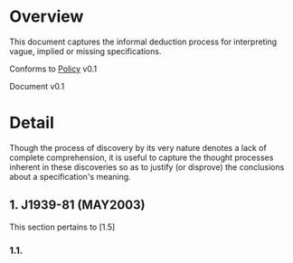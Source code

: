 # Overview

This document captures the informal deduction process for interpreting vague, implied or missing specifications.

Conforms to [Policy](Policy.md) v0.1

Document v0.1

# Detail

Though the process of discovery by its very nature denotes a lack of complete comprehension, it is useful to capture the thought processes inherent in these discoveries so as to justify (or disprove) the conclusions about a specification's meaning.

## 1. J1939-81 (MAY2003)

This section pertains to [1.5]

### 1.1. 